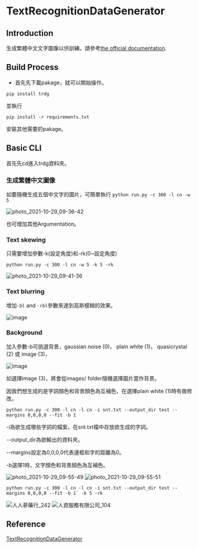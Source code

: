 # TextRecognitionDataGenerator
## Introduction
生成繁體中文文字圖像以供訓練。請參考[the official documentation](https://textrecognitiondatagenerator.readthedocs.io/en/latest/index.html).

## Build Process
* 首先先下載pakage，就可以開始操作。

```pip install trdg```

並執行

```pip install -r requirements.txt```

安裝其他需要的pakage。
## Basic CLI
首先先cd進入trdg資料夾。
### 生成繁體中文圖像
如要隨機生成五個中文字的圖片，可簡單執行
```python run.py -c 300 -l cn -w 5```


![photo_2021-10-29_09-36-42](https://user-images.githubusercontent.com/62441311/139358891-81b9a986-00e5-45c0-a79d-78b2e656a006.jpg)

也可增加其他Argumentation。

### Text skewing
只需要增加參數-k(設定角度)和-rk(0~設定角度)

```python run.py -c 300 -l cn -w 5 -k 5 -rk```

![photo_2021-10-29_09-41-36](https://user-images.githubusercontent.com/62441311/139359291-d5e62179-94e1-49dc-b9c7-21aa4f8a790a.jpg)

### Text blurring
增加`-bl` and `-rbl`參數來達到高斯模糊的效果。

![image](https://user-images.githubusercontent.com/62441311/139361673-7c1b2987-eda1-406e-8bc4-6624943765aa.png)

### Background
加入參數-b可挑選背景，gaussian noise (0)， plain white (1)， quasicrystal (2) 或 image (3)，

![image](https://user-images.githubusercontent.com/62441311/139359986-752d81e8-92d2-46f1-b098-b10c26ff8b96.png)

如選擇image (3)，將會從images/ folder隨機選擇圖片當作背景。

因我們想生成的是字詞顏色和背景顏色為互補色，在選擇plain white (1)時有做修改。

```python run.py -c 300 -l cn -l cn -i snt.txt --output_dir test --margins 0,0,0,0 --fit -b 1```

-i為欲生成哪些字詞的檔案，在snt.txt檔中存放欲生成的字詞。

--output_dir為欲輸出的資料夾。

--margins設定為0,0,0,0代表邊框和字的距離為0。

-b選擇1時，文字顏色和背景顏色為互補色。

![photo_2021-10-29_09-55-49](https://user-images.githubusercontent.com/62441311/139360533-96237a0f-c0c8-4897-8994-430f79edb51c.jpg)
![photo_2021-10-29_09-55-51](https://user-images.githubusercontent.com/62441311/139360537-42555d6c-7dca-4a1e-8895-5145a41ffe0f.jpg)

```python run.py -c 300 -l cn -l cn -i snt.txt --output_dir test --margins 0,0,0,0 --fit -b 1` -k 5 -rk```

![人人蔘藥行_242](https://user-images.githubusercontent.com/62441311/139363851-eadd02d7-4265-4c6e-83a4-fcc9e6608255.jpg)
![人資服務有限公司_104](https://user-images.githubusercontent.com/62441311/139363859-2df77fd9-f7bb-4c34-be3d-e9719da4fa10.jpg)


## Reference
[TextRecognitionDataGenerator](https://github.com/Belval/TextRecognitionDataGenerator)
